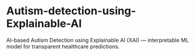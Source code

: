 # Autism-detection-using-Explainable-AI
AI-based Autism Detection using Explainable AI (XAI) — interpretable ML model for transparent healthcare predictions.
